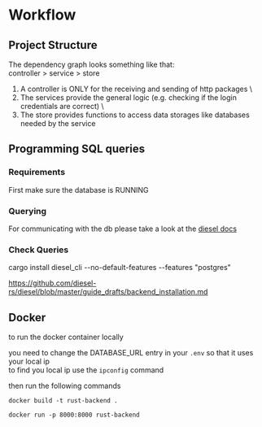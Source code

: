 # Workflow

## Project Structure
The dependency graph looks something like that: \
controller > service > store 
1. A controller is ONLY for the receiving and sending of http packages \
2. The services provide the general logic (e.g. checking if the login credentials are correct) \
3. The store provides functions to access data storages like databases needed by the service

## Programming SQL queries

### Requirements

First make sure the database is RUNNING

### Querying

For communicating with the db please take a look at the [diesel docs](https://diesel.rs/guides/getting-started.html)

### Check Queries

cargo install diesel_cli --no-default-features --features "postgres"

https://github.com/diesel-rs/diesel/blob/master/guide_drafts/backend_installation.md

## Docker

to run the docker container locally 

you need to change the DATABASE_URL entry in your `.env` so that it uses your local ip \
to find you local ip use the `ipconfig` command

then run the following commands

`docker build -t rust-backend .`

`docker run -p 8000:8000 rust-backend`
